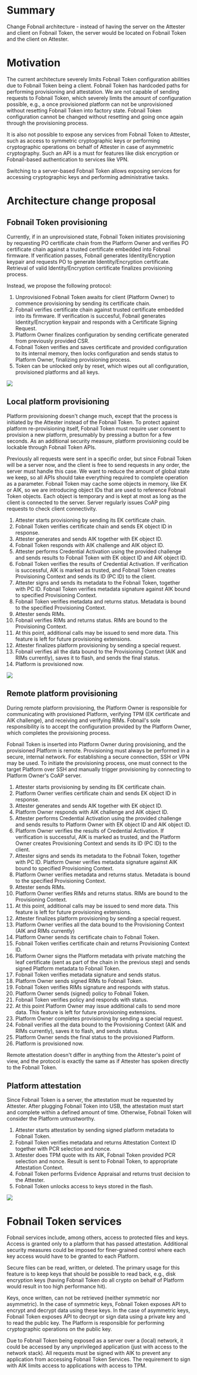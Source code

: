 # Summary

Change Fobnail architecture - instead of having the server on the Attester and
client on Fobnail Token, the server would be located on Fobnail Token and the
client on Attester.

# Motivation

The current architecture severely limits Fobnail Token configuration abilities
due to Fobnail Token being a client. Fobnail Token has hardcoded paths for
performing provisioning and attestation. We are not capable of sending requests
to Fobnail Token, which severely limits the amount of configuration possible,
e.g., a once provisioned platform can not be unprovisioned without resetting
Fobnail Token into factory state. Fobnail Token configuration cannot be changed
without resetting and going once again through the provisioning process.

It is also not possible to expose any services from Fobnail Token to Attester,
such as access to symmetric cryptographic keys or performing cryptographic
operations on behalf of Attester in case of asymmetric cryptography. Such an API
is a must for features like disk encryption or Fobnail-based authentication to
services like VPN.

Switching to a server-based Fobnail Token allows exposing services for
accessing cryptographic keys and performing administrative tasks.

# Architecture change proposal

## Fobnail Token provisioning

Currently, if in an unprovisioned state, Fobnail Token initiates provisioning by
requesting PO certificate chain from the Platform Owner and verifies PO
certificate chain against a trusted certificate embedded into Fobnail firmware.
If verification passes, Fobnail generates Identity/Encryption keypair and
requests PO to generate Identity/Encryption certificate. Retrieval of valid
Identity/Encryption certificate finalizes provisioning process.

Instead, we propose the following protocol:
1. Unprovisioned Fobnail Token awaits for client (Platform Owner) to commence
   provisioning by sending its certificate chain.
2. Fobnail verifies certificate chain against trusted certificate embedded into
   its firmware. If verification is succesful, Fobnail generates
   Identity/Encryption keypair and responds with a Certificate Signing Request.
3. Platform Owner finalizes configuration by sending certificate generated from
   previously provided CSR.
4. Fobnail Token verifies and saves certificate and provided configuration to
   its internal memory, then locks configuration and sends status to Platform
   Owner, finalizing provisioning process.
5. Token can be unlocked only by reset, which wipes out all configuration,
   provisioned platforms and all keys.

![](img/remote-platform-provisioning.svg)

## Local platform provisioning

Platform provisioning doesn't change much, except that the process is initiated
by the Attester instead of the Fobnail Token. To protect against platform
re-provisioning itself, Fobnail Token must require user consent to provision a
new platform, presumably by pressing a button for a few seconds. As an
additional security measure, platform provisioning could be lockable through
Fobnail Token APIs.

Previously all requests were sent in a specific order, but since Fobnail Token
will be a server now, and the client is free to send requests in any order, the
server must handle this case. We want to reduce the amount of global state we
keep, so all APIs should take everything required to complete operation as a
parameter. Fobnail Token may cache some objects in memory, like EK or AIK, so we
are introducing object IDs that are used to reference Fobnail Token objects.
Each object is temporary and is kept at most as long as the client is connected
to the server. Server regularly issues CoAP ping requests to check client
connectivity.

1. Attester starts provisioning by sending its EK certificate chain.
2. Fobnail Token verifies certificate chain and sends EK object ID in response.
3. Attester generates and sends AIK together with EK object ID.
4. Fobnail Token responds with AIK challenge and AIK object ID.
5. Attester performs Credential Activation using the provided challenge and
   sends results to Fobnail Token with EK object ID and AIK object ID.
6. Fobnail Token verifies the results of Credential Activation. If verification
   is successful, AIK is marked as trusted, and Fobnail Token creates
   Provisioning Context and sends its ID (PC ID) to the client.
7. Attester signs and sends its metadata to the Fobnail Token, together with PC
   ID. Fobnail Token verifies metadata signature against AIK bound to specified
   Provisioning Context.
8. Fobnail Token verifies metadata and returns status. Metadata is bound to the
   specified Provisioning Context.
9. Attester sends RIMs.
10. Fobnail verifies RIMs and returns status. RIMs are bound to the Provisioning
    Context.
11. At this point, additional calls may be issued to send more data. This
    feature is left for future provisioning extensions.
12. Attester finalizes platform provisioning by sending a special request.
13. Fobnail verifies all the data bound to the Provisioning Context (AIK and
    RIMs currently), saves it to flash, and sends the final status.
14. Platform is provisioned now.

![](img/local-platform-provisioning.svg)

## Remote platform provisioning

During remote platform provisioning, the Platform Owner is responsible for
communicating with provisioned Platform, verifying TPM (EK certificate and AIK
challenge), and receiving and verifying RIMs. Fobnail's sole responsibility is
to accept the configuration provided by the Platform Owner, which completes the
provisioning process.

Fobnail Token is inserted into Platform Owner during provisioning, and the
provisioned Platform is remote. Provisioning must always be performed in a
secure, internal network. For establishing a secure connection, SSH or VPN may
be used. To initiate the provisioning process, one must connect to the target
Platform over SSH and manually trigger provisioning by connecting to Platform
Owner's CoAP server.

1. Attester starts provisioning by sending its EK certificate chain.
2. Platform Owner verifies certificate chain and sends EK object ID in response.
3. Attester generates and sends AIK together with EK object ID.
4. Platform Owner responds with AIK challenge and AIK object ID.
5. Attester performs Credential Activation using the provided challenge and
   sends results to Platform Owner with EK object ID and AIK object ID.
6. Platform Owner verifies the results of Credential Activation. If verification
   is successful, AIK is marked as trusted, and the Platform Owner creates
   Provisioning Context and sends its ID (PC ID) to the client.
7. Attester signs and sends its metadata to the Fobnail Token, together with PC
   ID. Platform Owner verifies metadata signature against AIK bound to specified
   Provisioning Context.
8. Platform Owner verifies metadata and returns status. Metadata is bound to the
   specified Provisioning Context.
9. Attester sends RIMs.
10. Platform Owner verifies RIMs and returns status. RIMs are bound to the
    Provisioning Context.
11. At this point, additional calls may be issued to send more data. This
    feature is left for future provisioning extensions.
12. Attester finalizes platform provisioning by sending a special request.
13. Platform Owner verifies all the data bound to the Provisioning Context (AIK
    and RIMs currently)
14. Platform Owner sends its certificate chain to Fobnail Token.
15. Fobnail Token verifies certificate chain and returns Provisioning Context
    ID.
16. Platform Owner signs the Platform metadata with private matching the leaf
    certificate (sent as part of the chain in the previous step) and sends
    signed Platform metadata to Fobnail Token.
17. Fobnail Token verifies metadata signature and sends status.
18. Platform Owner sends signed RIMs to Fobnail Token.
19. Fobnail Token verifies RIMs signature and responds with status.
20. Platform Owner sends (signed) policy to Fobnail Token.
21. Fobnail Token verifies policy and responds with status.
22. At this point Platform Owner may issue additional calls to send more data.
    This feature is left for future provisioning extensions.
23. Platform Owner completes provisioning by sending a special request.
24. Fobnail verifies all the data bound to the Provisioning Context (AIK and
    RIMs currently), saves it to flash, and sends status.
25. Platform Owner sends the final status to the provisioned Platform.
26. Platform is provisioned now.

Remote attestation doesn't differ in anything from the Attester's point of view,
and the protocol is exactly the same as if Attester has spoken directly to the
Fobnail Token.

## Platform attestation

Since Fobnail Token is a server, the attestation must be requested by Attester.
After plugging Fobnail Token into USB, the attestation must start and complete
within a defined amount of time. Otherwise, Fobnail Token will consider the
Platform untrustworthy.

1. Attester starts attestation by sending signed platform metadata to Fobnail
   Token.
2. Fobnail Token verifies metadata and returns Attestation Context ID together
   with PCR selection and nonce.
3. Attester does TPM quote with its AIK, Fobnail Token provided PCR selection
   and nonce. Result is sent to Fobnail Token, to appropriate Attestation
   Context.
4. Fobnail Token performs Evidence Appraisal and returns trust decision to the
   Attester.
5. Fobnail Token unlocks access to keys stored in the flash.

![](img/attestation.svg)

# Fobnail Token services

Fobnail services include, among others, access to protected files and keys.
Access is granted only to a platform that has passed attestation. Additional
security measures could be imposed for finer-grained control where each key
access would have to be granted to each Platform.

Secure files can be read, written, or deleted. The primary usage for this
feature is to keep keys that should be possible to read back, e.g., disk
encryption keys (having Fobnail Token do all crypto on behalf of Platform would
result in too high performance hit).

Keys, once written, can not be retrieved (neither symmetric nor asymmetric). In
the case of symmetric keys, Fobnail Token exposes API to encrypt and decrypt
data using these keys. In the case of asymmetric keys, Fobnail Token exposes API
to decrypt or sign data using a private key and to read the public key. The
Platform is responsible for performing cryptographic operations on the public
key.

Due to Fobnail Token being exposed as a server over a (local) network, it could
be accessed by any unprivileged application (just with access to the network
stack). All requests must be signed with AIK to prevent any application from
accessing Fobnail Token Services. The requirement to sign with AIK limits access
to applications with access to TPM.
